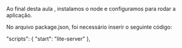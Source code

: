 Ao final desta aula , instalamos o node e configuramos para rodar a aplicação.

No arquivo package.json, foi necessário inserir o seguinte código:

"scripts": {
"start": "lite-server"
},
